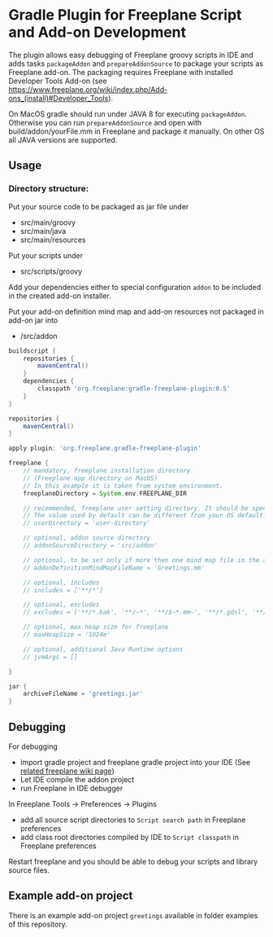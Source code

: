 # Gradle Plugin for Freeplane Script and Add-on Development
The plugin allows easy debugging of Freeplane groovy scripts in IDE and adds tasks `packageAddon` and `prepareAddonSource` to package your scripts as Freeplane add-on. The packaging requires Freeplane with installed Developer Tools Add-on (see https://www.freeplane.org/wiki/index.php/Add-ons_(install)#Developer_Tools).

On MacOS gradle should run under JAVA 8 for executing `packageAddon`. Otherwise you can run `prepareAddonSource` and  open with build/addon/yourFile.mm in Freeplane and package it manually. On other OS all JAVA versions are supported.

## Usage

### Directory structure:

Put your source code to be packaged as jar file under

* src/main/groovy
* src/main/java
* src/main/resources

Put your scripts under

* src/scripts/groovy

Add your dependencies either to special configuration `addon` to be included in the created add-on installer.

Put your add-on definition mind map and add-on resources not packaged in add-on jar into

* /src/addon


```gradle
buildscript {
    repositories {
        mavenCentral()
    }
    dependencies {
        classpath 'org.freeplane:gradle-freeplane-plugin:0.5'
    }
}

repositories {
    mavenCentral()
}

apply plugin: 'org.freeplane.gradle-freeplane-plugin'

freeplane {
    // mandatory, freeplane installation directory.
    // (Freeplane.app directory on MacOS)
    // In this example it is taken from system environment.
    freeplaneDirectory = System.env.FREEPLANE_DIR

    // recommended, freeplane user setting directory. It should be specified without the version number suffix.
    // The value used by default can be different from your OS default.
    // userDirectory = 'user-directory'

    // optional, addon source directory
    // addonSourceDirectory = 'src/addon'

    // optional, to be set only if more then one mind map file in the addon source directory
    // addonDefinitionMindMapFileName = 'Greetings.mm'

    // optional, includes
    // includes = ['**/*']

    // optional, excludes
    // excludes = ['**/*.bak', '**/~*', '**/$~*.mm~', '**/*.gdsl', '**/*.dsld']

    // optional, max heap size for freeplane
    // maxHeapSize = '1024m'

    // optional, additional Java Runtime options
    // jvmArgs = []

}

jar {
    archiveFileName = 'greetings.jar'
}
```

## Debugging

For debugging

* import gradle project and freeplane gradle project into your IDE (See [related freeplane wiki page](https://www.freeplane.org/wiki/index.php/IDE_setup))
* Let IDE compile the addon project
* run Freeplane in IDE debugger

In Freeplane Tools -> Preferences -> Plugins

* add all source script directories to `Script search path` in Freeplane preferences
* add class root directories compiled by IDE to `Script classpath` in Freeplane preferences

Restart freeplane and you should be able to debug your scripts and library source files.

## Example add-on project

There is an example add-on project `greetings` available in folder examples of this repository.
